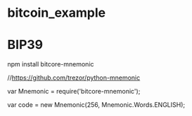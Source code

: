 # bitcoin_example

# BIP39

npm install bitcore-mnemonic

//https://github.com/trezor/python-mnemonic

var Mnemonic = require('bitcore-mnemonic');

var code = new Mnemonic(256, Mnemonic.Words.ENGLISH);
